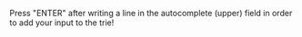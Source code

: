 Press "ENTER" after writing a line in the autocomplete (upper) field in order to add your input to the trie!
